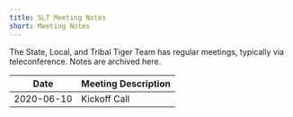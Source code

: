 ```yaml
---
title: SLT Meeting Notes
short: Meeting Notes
---
```


The State, Local, and Tribal Tiger Team has regular meetings, typically via teleconference. Notes are archived here.

| Date | Meeting Description |
| --- | --- |
| 2020-06-10 | Kickoff Call |

